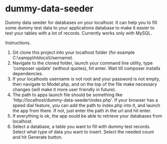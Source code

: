 # dummy-data-seeder
Dummy data seeder for databases on your localhost. It can help you to fill some dummy test data to your applications database to make it easier to test your tables with a lot of records. Currently works only with MySQL.

Instructions.
  1. Git clone this project into your localhost folder (for example C:\xampp\htdocs\Username\).
  2. Navigate to the cloned folder, launch your command line utility, type 'composer update' (without quotes), hit enter. Wait till            composer installs dependencies.
  3. If your localhosts username is not root and your password is not empty, then navigate to Model.php, and on the top of the file make necessary changes (will make it more user friendly in future).
  4. The path to apps launch file should be something like 'http://localhost/dummy-data-seeder\index.php'. If your browser has a speed dial feature, you can add the path to index.php into it, and launch the app from there. If not, just enter the path in the url and hit enter.
  5. If everything is ok, the app sould be able to retrieve your databases from localhost. 
  6. Select a database, a table you want to fill with dummy test records. Select what type of data you want to insert. Select the needed count and hit Generate button. 
